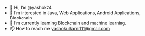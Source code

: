 - 👋 Hi, I’m @yashok24
- 👀 I’m interested in Java, Web Applications, Android Applications, Blockchain
- 🌱 I’m currently learning Blockchain and machine learning.
- 📫 How to reach me yashokulkarni111@gmail.com

<!---
yashok24/yashok24 is a ✨ special ✨ repository because its `README.md` (this file) appears on your GitHub profile.
You can click the Preview link to take a look at your changes.
--->
